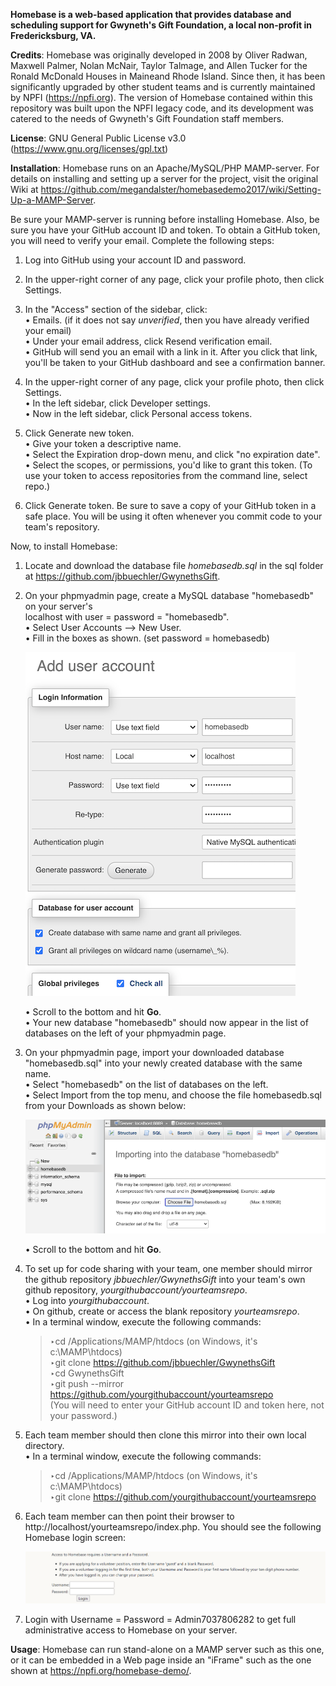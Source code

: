 **Homebase is a web-based application that provides database and scheduling support
for Gwyneth's Gift Foundation, a local non-profit in Fredericksburg, VA.**

**Credits**: Homebase was originally developed in 2008 by Oliver Radwan, Maxwell Palmer, Nolan
McNair, Taylor Talmage, and Allen Tucker for the Ronald McDonald Houses in Maineand Rhode
Island. Since then, it has been significantly upgraded by other student teams and is
currently maintained by NPFI (https://npfi.org). The version of Homebase contained within
this repository was built upon the NPFI legacy code, and its development was catered to the
needs of Gwyneth's Gift Foundation staff members.

**License**: GNU General Public License v3.0 (https://www.gnu.org/licenses/gpl.txt)

**Installation**: Homebase runs on an Apache/MySQL/PHP MAMP-server. For details on
installing and setting up a server for the project, visit the original Wiki
at https://github.com/megandalster/homebasedemo2017/wiki/Setting-Up-a-MAMP-Server.

Be sure your MAMP-server is running before installing Homebase. Also, be sure you
have your GitHub account ID and token. To obtain a GitHub token, you will need to
verify your email. Complete the following steps:

  1) Log into GitHub using your account ID and password.

  2) In the upper-right corner of any page, click your profile photo, then click Settings.

  3) In the "Access" section of the sidebar, click:\
     • Emails. (if it does not say *unverified*, then you have already verified your email)\
     • Under your email address, click Resend verification email.\
     • GitHub will send you an email with a link in it. After you click that link, you'll be
       taken to your GitHub dashboard and see a confirmation banner.

  4) In the upper-right corner of any page, click your profile photo, then click Settings.\
     • In the left sidebar, click Developer settings.\
     • Now in the left sidebar, click Personal access tokens.

  5) Click Generate new token.\
     • Give your token a descriptive name.\
     • Select the Expiration drop-down menu, and click "no expiration date".\
     • Select the scopes, or permissions, you'd like to grant this token.
       (To use your token to access repositories from the command line, select repo.)

  6) Click Generate token. Be sure to save a copy of your GitHub token in a safe place. 
     You will be using it often whenever you commit code to your team's repository.
     
Now, to install Homebase:

  1) Locate and download the database file *homebasedb.sql* in the sql folder at https://github.com/jbbuechler/GwynethsGift.

  2) On your phpmyadmin page, create a MySQL database "homebasedb" on your server's\
     localhost with user = password = "homebasedb".\
     • Select User Accounts --> New User.\
     • Fill in the boxes as shown. (set password = homebasedb)

     ![img1](./images/readme1.png)

     • Scroll to the bottom and hit **Go**.\
     • Your new database "homebasedb" should now appear in the list of databases on the left of your phpmyadmin page.

  3) On your phpmyadmin page, import your downloaded database "homebasedb.sql" into your newly created database with the same name.\
     • Select "homebasedb" on the list of databases on the left.\
     • Select Import from the top menu, and choose the file homebasedb.sql from your Downloads as shown below:

     ![img2](./images/readme2.png)

     • Scroll to the bottom and hit **Go**.

  4) To set up for code sharing with your team, one member should mirror the github repository *jbbuechler/GwynethsGift* into your team's own github repository, *yourgithubaccount/yourteamsrepo*.\
     • Log into *yourgithubaccount*.\
     • On github, create or access the blank repository *yourteamsrepo*.\
     • In a terminal window, execute the following commands:
     > ‣cd /Applications/MAMP/htdocs (on Windows, it's c:\MAMP\htdocs)\
       ‣git clone https://github.com/jbbuechler/GwynethsGift \
       ‣cd GwynethsGift\
       ‣git push --mirror https://github.com/yourgithubaccount/yourteamsrepo \
       (You will need to enter your GitHub account ID and token here, not your password.)

  5) Each team member should then clone this mirror into their own local directory.\
     • In a terminal window, execute the following commands:
     > ‣cd /Applications/MAMP/htdocs (on Windows, it's c:\MAMP\htdocs)\
       ‣git clone https://github.com/yourgithubaccount/yourteamsrepo

  6) Each team member can then point their browser to http://localhost/yourteamsrepo/index.php.
     You should see the following Homebase login screen:

     ![img3](./images/readme3.png)
     
  7) Login with Username = Password = Admin7037806282 to get full administrative access to Homebase on your server.

**Usage**: Homebase can run stand-alone on a MAMP server such as this one, or it can be embedded in a Web page inside an "iFrame" such as the one shown at https://npfi.org/homebase-demo/.

     

     
